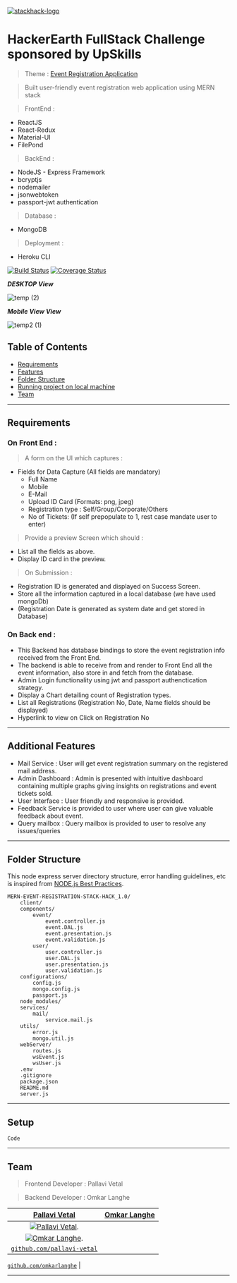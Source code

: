 <a href="https://stackhack-by-pallavi-and-omkar.herokuapp.com/"><img src="https://user-images.githubusercontent.com/21281869/83597857-f18cee80-a585-11ea-9bcf-3e63cefcef95.png" title="stackhack" alt="stackhack-logo"></a>

<!-- [![FVCproductions](https://avatars1.githubusercontent.com/u/4284691?v=3&s=200)](http://fvcproductions.com) -->


# HackerEarth FullStack Challenge sponsored by UpSkills 

> Theme :  [Event Registration Application ](https://www.hackerearth.com/challenges/hackathon/stackhack-v1/) 

> Built user-friendly event registration web application using MERN stack

> FrontEnd : 
- ReactJS
- React-Redux
- Material-UI
- FilePond
> BackEnd :
- NodeJS - Express Framework
- bcryptjs     
- nodemailer
- jsonwebtoken
- passport-jwt authentication
> Database :
- MongoDB
> Deployment :
- Heroku CLI


[![Build Status](http://img.shields.io/travis/badges/badgerbadgerbadger.svg?style=flat-square)](https://travis-ci.org/badges/badgerbadgerbadger) [![Coverage Status](http://img.shields.io/coveralls/badges/badgerbadgerbadger.svg?style=flat-square)](https://coveralls.io/r/badges/badgerbadgerbadger)




***DESKTOP View***



![temp (2)](https://user-images.githubusercontent.com/21281869/83600020-45e69d00-a58b-11ea-9a2f-b9220a907eea.gif)






***Mobile View View***



![temp2 (1)](https://user-images.githubusercontent.com/21281869/83601863-1043b300-a58f-11ea-891f-85f588fc4c69.gif)




## Table of Contents 


- [Requirements](#requirements)
- [Features](#features)
- [Folder Structure](#folder-structure)
- [Running project on local machine](#Setup) 
- [Team](#team)


---



## Requirements

### On Front End :

> A form on the UI which captures :
  - Fields for Data Capture (All fields are mandatory)
    - Full Name
    - Mobile
    - E-Mail
    - Upload ID Card (Formats: png, jpeg)
    - Registration type : Self/Group/Corporate/Others
    - No of Tickets: (If self prepopulate to 1, rest case mandate user to enter)
> Provide a preview Screen which should :
  - List all the fields as above.
  - Display ID card in the preview.

> On Submission :
  - Registration ID is generated and displayed on Success Screen.
  - Store all the information captured in a local database (we have used mongoDb)
  - (Registration Date is generated as system date and get stored in Database)

### On Back end :
  - This Backend has database bindings to store the event registration info received from the Front End.
  - The backend is able to receive from and render to Front End all the event information, also store in and fetch from the database.
  - Admin Login functionality using jwt and passport authenctication strategy.
  - Display a Chart detailing count of Registration types.
  - List all Registrations (Registration No, Date, Name fields should be displayed)
  - Hyperlink to view on Click on Registration No


---



## Additional Features
- Mail Service : User will get event registration summary on the registered mail address.
- Admin Dashboard : Admin is presented with intuitive dashboard containing multiple graphs giving insights on registrations and event tickets sold.
- User Interface : User friendly and responsive is provided.
- Feedback Service is provided to user where user can give valuable feedback about event.
- Query mailbox : Query mailbox is provided to user to resolve any issues/queries


---


## Folder Structure
This node express server directory structure, error handling guidelines, etc is inspired from [NODE.js Best Practices](https://github.com/goldbergyoni/nodebestpractices). 
```
MERN-EVENT-REGISTRATION-STACK-HACK_1.0/
    client/
    components/
        event/
            event.controller.js
            event.DAL.js
            event.presentation.js
            event.validation.js
        user/
            user.controller.js
            user.DAL.js
            user.presentation.js
            user.validation.js
    configurations/
        config.js
        mongo.config.js
        passport.js
    node_modules/
    services/
        mail/
            service.mail.js
    utils/
        error.js
        mongo.util.js
    webServer/
        routes.js
        wsEvent.js
        wsUser.js
    .env
    .gitignore
    package.json
    README.md
    server.js
```

---

## Setup
```
Code
```



---



## Team

> Frontend Developer : Pallavi Vetal


> Backend Developer : Omkar Langhe


| <a href="https://www.linkedin.com/in/pallavi-vetal-21031996/" target="_blank">**Pallavi Vetal**</a> | <a href="https://www.linkedin.com/in/omkar-langhe-787bb5134/" target="_blank">**Omkar Langhe**</a> |
| :---: |:---:|
| [![Pallavi Vetal](https://media-exp1.licdn.com/dms/image/C5603AQGvUOzxXZv5sg/profile-displayphoto-shrink_100_100/0?e=1596672000&v=beta&t=aMNlChdJqEkQdhsIJpwj4JBZiP3PhHaY_BZhcuXPPOY)](https://github.com/pallavi-vetal).  |
| [![Omkar Langhe](https://media-exp1.licdn.com/dms/image/C5103AQG2ZR444IUhXA/profile-displayphoto-shrink_100_100/0?e=1596672000&v=beta&t=FMJo2tf7Ja850Xs_GdNBoCA6GZOv4d5YvNGpXi_0iBA)](https://github.com/omkarlanghe).  |
| <a href="http://github.com/pallavi-vetal" target="_blank">`github.com/pallavi-vetal`</a> |

<a href="http://github.com/omkarlanghe" target="_blank">`github.com/omkarlanghe`</a> |

---


